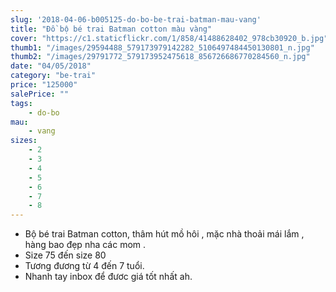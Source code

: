 ```yaml
---
slug: '2018-04-06-b005125-do-bo-be-trai-batman-mau-vang'
title: "Đồ bộ bé trai Batman cotton màu vàng"
cover: "https://c1.staticflickr.com/1/858/41488628402_978cb30920_b.jpg"
thumb1: "/images/29594488_579173979142282_5106497484450130801_n.jpg"
thumb2: "/images/29791772_579173952475618_856726686770284560_n.jpg"
date: "04/05/2018"
category: "be-trai"
price: "125000"
salePrice: ""
tags:
    - do-bo
mau:
    - vang
sizes:
    - 2
    - 3
    - 4
    - 5
    - 6
    - 7
    - 8
---
```


- Bộ bé trai Batman cotton, thâm hút mồ hôi , mặc nhà thoải mái lắm , hàng bao đẹp nha các mom .
- Size 75 đến size 80
- Tương đương từ 4 đến 7 tuổi. 
- Nhanh tay inbox để đươc giá tốt nhất ah.